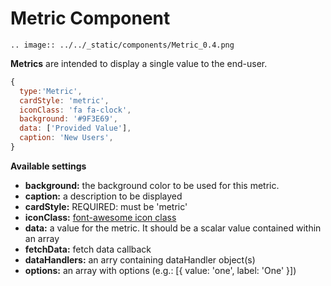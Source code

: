 # Metric Component
```eval_rst
.. image:: ../../_static/components/Metric_0.4.png
```
**Metrics** are intended to display a single value to the end-user. 

```javascript
{
  type:'Metric',
  cardStyle: 'metric',
  iconClass: 'fa fa-clock',
  background: '#9F3E69',
  data: ['Provided Value'],
  caption: 'New Users',
}
```

**Available settings**
* **background:** the background color to be used for this metric. 
* **caption:** a description to be displayed 
* **cardStyle:** REQUIRED: must be 'metric'
* **iconClass:** [font-awesome icon class](http://fontawesome.io/icons/)
* **data:** a value for the metric. It should be a scalar value contained within an array
* **fetchData:** fetch data callback 
* **dataHandlers:** an arry containing dataHandler object(s)
* **options:** an array with options (e.g.: [{ value: 'one', label: 'One' }])
